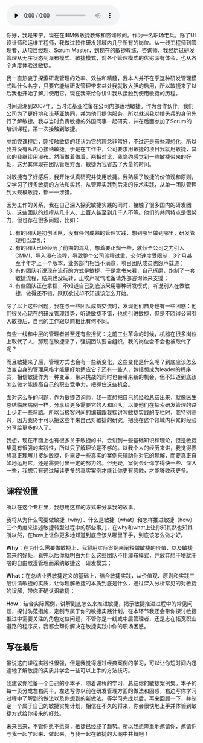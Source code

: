 <audio id="audio" title="开篇词 | 重识敏捷，让你的研发管理少走一些弯路" controls="" preload="none"><source id="mp3" src="https://static001.geekbang.org/resource/audio/05/bb/053be4f8e9ec1ad0c3c19f19f8ca63bb.mp3"></audio>

你好，我是宋宁，现在在IBM做敏捷教练和咨询顾问。作为一名职场老兵，除了UI设计师和运维工程师，我做过软件研发领域内几乎所有的岗位。从一线工程师到管理者，从项目经理、Scrum Master，到现在的敏捷教练、咨询师，我经历过研发管理从无序状态到瀑布模式、敏捷模式，对各个管理模式的优劣深有体会，也从各个角度体验过敏捷。

我一直热衷于探索研发管理的效率、效益和精髓，我本人并不在乎这种研发管理模式叫什么名字，只要它能给研发管理带来益处我就敢大胆的启用，所以敏捷来了以后我也开始了解并使用它，现在我来给你讲讲我从接触到使用敏捷的历程。

时间追溯到2007年，当时诺基亚准备在公司内部落地敏捷。作为合作伙伴，我们公司为了更好地和诺基亚协同，并为他们提供服务，所以就派我以排头兵的身份先行了解敏捷。我与当时负责敏捷的外国同事一起研究，并在后面参加了Scrum的培训课程，第一次接触到敏捷。

参加完课程后，刚接触敏捷的我认为它的理念非常好，不过还是有些理想化，所以我并没有从内心接纳敏捷。于是在工作中，公司要求用敏捷的项目我就用敏捷，其它的我继续用瀑布。然而做着做着，两相对比，我隐约感觉到一些敏捷带来的好处，这尤其体现在团队管理方面，敏捷为我省去了大量的时间。

对敏捷有了好感后，我开始认真研究并使用敏捷。我熟读了敏捷的价值观和原则，又学习了很多敏捷的方法和实践，从管理实践到后来的技术实践，从单一团队管理到大规模敏捷，都一一涉猎。

因为工作的关系，我在自己深入探究敏捷实践的同时，接触了很多国内的研发团队，这些团队的规模从几十人、上百人甚至到几千人不等。他们的共同特点是很努力，但也存在很多问题，比如：

1. 有的团队是初创团队，没有任何成熟的管理实践，想到哪里做到哪里，研发管理相当混乱；
1. 有的团队已经经历了前期的混乱，想着要正规一些，就倾全公司之力引入CMMI，导入瀑布流程，导致整个公司流程过重，交付速度受限制，3个月甚至半年才上一个版本，业务部门相当不满意，项目团队成员也怨声载道；
1. 有的团队听说现在流行的方式是敏捷，于是拿书来看，自己琢磨，炮制了一套敏捷流程，结果也没玩转，正唉声叹气准备请外部咨询师来支援；
1. 有些团队正在拿捏，不知道自己到底该采用哪种研发模式，听说别人在做敏捷，做得还不错，跃跃欲试却不知道该怎么开始。

除了以上这些问题，我在与一些团队成员交流时，发现他们自身也有一些困惑：他们很关心现在的研发管理趋势，听说敏捷不错，也想引进敏捷，但是不晓得公司引入敏捷后，自己的工作跟以前相比有何不同。

有些一线和中层的管理者甚至还有些担忧：之前工业革命的时候，机器在很多岗位上取代了人，那现在敏捷来了，强调团队要自组织，我的岗位会不会也被取代了呢？

而且敏捷来了后，管理方式也会有一些新变化，这些变化是什么呢？到底应该怎么改变自身的管理风格才能更好地适应它？还有一些人，包括想成为leader的程序员，相信敏捷作为一种变革，带来挑战的同时也会带来新的机会，但不知道到底该怎么做才能提高自己的职业竞争力，把握住这些机会。

面对这么多的问题，作为敏捷咨询师，我一直想把自己的经验总结出来，就像医生总结临床病例一样，分享给更多需要它的人和团队，以便他们在探索研发管理的路上少走一些弯路。所以当极客时间的编辑跟我探讨写敏捷实践的专栏时，我特别高兴，因为我终于可以把这些年来自己对敏捷的研究，把我在这个领域内积累的经验分享给更多的人了。

我想，现在市面上也有很多关于敏捷的书，会讲到一些基础知识和理论，但是敏捷毕竟有很强的实践性，所以只了解理论是不够的。以我个人的经历来讲，我觉得要想真正理解并接纳敏捷，你需要一些真实的案例来辅助你对它的理解，而要真正自如地运用它，还是需要付出一定的努力的。但无疑，案例会让你学得快一些、深入一些，我想只有通过解读更多的真实案例才能让你更有感触，才能够收获更多。

## 课程设置

所以在这个专栏里，我想用这样的方式来分享我的故事。

我将从为什么需要做敏捷（why）、什么是敏捷（what）和怎样推进敏捷（how）三个角度来讲述敏捷转型过程中的那些事儿，在why和what上让你知其然也知其所以然，在how上让你更多地知道到底应该从哪里下手，到底该怎么做才好。

**Why**：在为什么需要做敏捷上，我将用实际案例来阐释做敏捷的价值，以及敏捷带来的好处，看完以后你就明白为什么这些团队不用瀑布模式，并放弃想干啥就干啥的自由散漫管理而采纳敏捷这一研发模式；

**What**：在总结业界敏捷定义的基础上，结合敏捷实践，从价值观、原则和实践三层讲清敏捷的实质，让你理解敏捷的本质到底是什么，通过深入分析常见的对敏捷的误解，带你正确认识敏捷；

**How**：结合实际案例，讲解到底怎么来推进敏捷，揭示敏捷推进过程中的常见问题，探讨防范措施，定制专属于你的敏捷实践计划。在本环节我还会带你探讨敏捷推进中需要关注的角色定位问题，不管你是一线或中层管理者，还是志在拓宽职业道路的程序员，我都会帮你解决在敏捷实践中你的职场困惑。

## 写在最后

虽说这门课程实践性很强，但是我觉得通过经典案例的学习，可以让你短时间内迅速地了解敏捷的实质并学会一些可以上手的方法技巧。

我建议你准备一个自己的小本子，随着课程的学习，总结你的敏捷案例集。本子的每一页分成左右两半，左边写你以前在研发管理方面的做法和困惑，右边写你学习过程中了解到的做法以及你想到的新做法。等学习完成以后，再来回顾一下，并制定一个属于自己的敏捷实施计划，相信在不久的将来，你会很快地上手并体验到敏捷方式给你带来的好处。

未来已来，不管你愿不愿意，敏捷已经成了趋势。所以我想隆重地邀请你，邀请你与我一起学起来、做起来，与我一起在敏捷的大潮中共舞吧！
